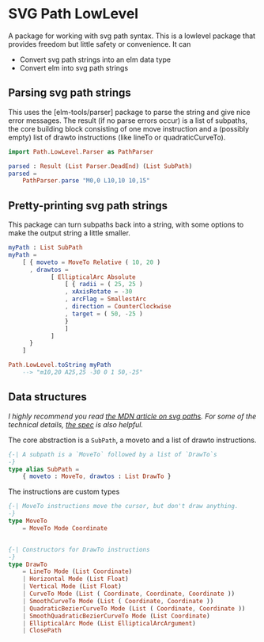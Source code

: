 # SVG Path LowLevel 

A package for working with svg path syntax. This is a lowlevel package that 
provides freedom but little safety or convenience. It can 

* Convert svg path strings into an elm data type
* Convert elm into svg path strings

## Parsing svg path strings

This uses the [elm-tools/parser] package to parse the string and give nice error messages.
The result (if no parse errors occur) is a list of subpaths, the core building block consisting of one move instruction and 
a (possibly empty) list of drawto instructions (like lineTo or quadraticCurveTo).

```elm
import Path.LowLevel.Parser as PathParser

parsed : Result (List Parser.DeadEnd) (List SubPath) 
parsed = 
    PathParser.parse "M0,0 L10,10 10,15"
```

## Pretty-printing svg path strings

This package can turn subpaths back into a string, with some options to make the output string a little smaller.

```elm
myPath : List SubPath
myPath =
    [ { moveto = MoveTo Relative ( 10, 20 )
      , drawtos =
            [ EllipticalArc Absolute
                [ { radii = ( 25, 25 )
                , xAxisRotate = -30
                , arcFlag = SmallestArc
                , direction = CounterClockwise
                , target = ( 50, -25 )
                }
                ]
            ]
      }
    ]

Path.LowLevel.toString myPath
    --> "m10,20 A25,25 -30 0 1 50,-25"
```

## Data structures 


*I highly recommend you read [the MDN article on svg paths](https://developer.mozilla.org/en-US/docs/Web/SVG/Tutorial/Paths). 
For some of the technical details, [the spec](https://www.w3.org/TR/SVG/paths.html) is also helpful.*


The core abstraction is a `SubPath`, a moveto and a list of drawto instructions. 

```elm
{-| A subpath is a `MoveTo` followed by a list of `DrawTo`s
-}
type alias SubPath =
    { moveto : MoveTo, drawtos : List DrawTo }
```

The instructions are custom types 

```elm
{-| MoveTo instructions move the cursor, but don't draw anything.
-}
type MoveTo
    = MoveTo Mode Coordinate


{-| Constructors for DrawTo instructions
-}
type DrawTo
    = LineTo Mode (List Coordinate)
    | Horizontal Mode (List Float)
    | Vertical Mode (List Float)
    | CurveTo Mode (List ( Coordinate, Coordinate, Coordinate ))
    | SmoothCurveTo Mode (List ( Coordinate, Coordinate ))
    | QuadraticBezierCurveTo Mode (List ( Coordinate, Coordinate ))
    | SmoothQuadraticBezierCurveTo Mode (List Coordinate)
    | EllipticalArc Mode (List EllipticalArcArgument)
    | ClosePath
```


